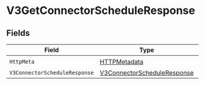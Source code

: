 # V3GetConnectorScheduleResponse


## Fields

| Field                                                                                 | Type                                                                                  | Required                                                                              | Description                                                                           |
| ------------------------------------------------------------------------------------- | ------------------------------------------------------------------------------------- | ------------------------------------------------------------------------------------- | ------------------------------------------------------------------------------------- |
| `HttpMeta`                                                                            | [HTTPMetadata](../../Models/Components/HTTPMetadata.md)                               | :heavy_check_mark:                                                                    | N/A                                                                                   |
| `V3ConnectorScheduleResponse`                                                         | [V3ConnectorScheduleResponse](../../Models/Components/V3ConnectorScheduleResponse.md) | :heavy_minus_sign:                                                                    | OK                                                                                    |